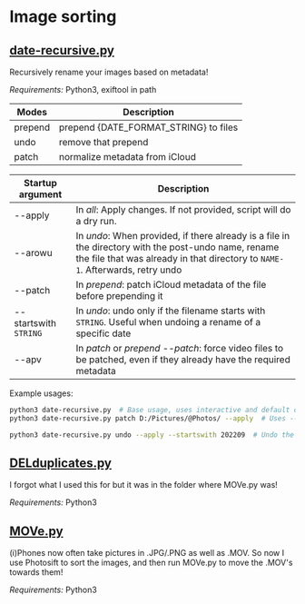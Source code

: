# Image sorting
## [date-recursive.py](date-recursive.py)
Recursively rename your images based on metadata!

*Requirements:* Python3, exiftool in path

| Modes   | Description                            |
| ------- | -------------------------------------- |
| prepend | prepend {DATE_FORMAT_STRING} to files  |
| undo    | remove that prepend                    |
| patch   | normalize metadata from iCloud         |


| Startup argument      | Description |
| --------------------- | ----------- |
| --apply               | In *all*: Apply changes. If not provided, script will do a dry run. |
| --arowu               | In *undo*: When provided, if there already is a file in the directory with the post-undo name, rename the file that was already in that directory to `NAME-1`. Afterwards, retry undo | 
| --patch               | In *prepend*: patch iCloud metadata of the file before prepending it |
| --startswith `STRING` | In *undo*: undo only if the filename starts with `STRING`. Useful when undoing a rename of a specific date |
| --apv                 | In *patch* or *prepend --patch*: force video files to be patched, even if they already have the required metadata |

Example usages:
```bash
python3 date-recursive.py  # Base usage, uses interactive and default defined DIRECTORY
python3 date-recursive.py patch D:/Pictures/@Photos/ --apply  # Uses --aply arg. Non-interactive, defines mode and path  

python3 date-recursive.py undo --apply --startswith 202209  # Undo the prepend of files starting with 202209
```


## [DELduplicates.py](DELduplicates.py)
I forgot what I used this for but it was in the folder where MOVe.py was!

*Requirements:* Python3

## [MOVe.py](MOVe.py)
(i)Phones now often take pictures in .JPG/.PNG as well as .MOV. So now I use Photosift to sort the images, and then run MOVe.py to move the .MOV's towards them!

*Requirements:* Python3

